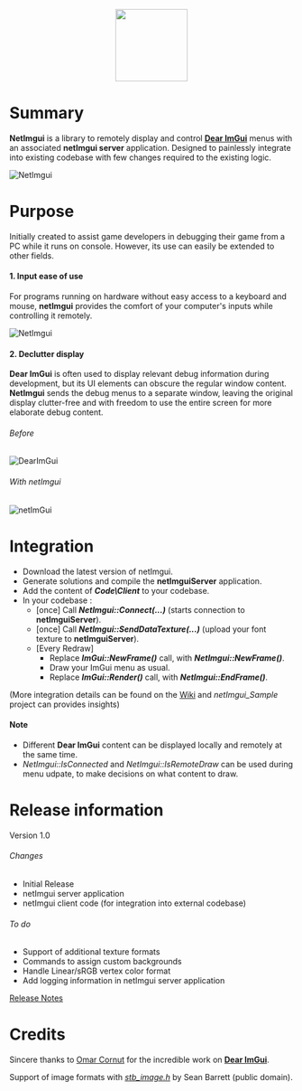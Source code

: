  <p align="center"><img src="https://github.com/sammyfreg/netImgui/blob/master/Web/img/netImguiLogo.png" width=128 height=128></p>

# Summary
**NetImgui** is a library to remotely display and control **[Dear ImGui](https://github.com/ocornut/imgui)** menus with an associated **netImgui server** application. Designed to painlessly integrate into existing codebase with few changes required to the existing logic.

![NetImgui](https://github.com/sammyfreg/netImgui/blob/master/Web/img/netImgui.png)

# Purpose
Initially created to assist game developers in debugging their game from a PC while it runs on console. However, its use can easily be extended to other fields.

#### 1. Input ease of use
For programs running on hardware without easy access to a keyboard and mouse, **netImgui** provides the  comfort of your computer's inputs while controlling it remotely.

![NetImgui](https://github.com/sammyfreg/netImgui/blob/master/Web/img/InputWithNetImgui.gif)

#### 2. Declutter display
**Dear ImGui** is often used to display relevant debug information during development, but its UI elements can obscure the regular window content. **NetImgui** sends the debug menus to a separate window, leaving the original display clutter-free and with freedom to use the entire screen for more elaborate debug content.

###### Before
![DearImGui](https://github.com/sammyfreg/netImgui/blob/master/Web/img/AppWithoutNetImgui.png)

###### With netImgui
![netImGui](https://github.com/sammyfreg/netImgui/blob/master/Web/img/AppWithNetImguiGif.gif)

# Integration
- Download the latest version of netImgui.
- Generate solutions and compile the **netImguiServer** application.
- Add the content of ***Code\Client*** to your codebase.
- In your codebase :
  - [once] Call ***NetImgui::Connect(...)*** (starts connection to **netImguiServer**).
  - [once] Call ***NetImgui::SendDataTexture(...)*** (upload your font texture to **netImguiServer**).
  - [Every Redraw]
    - Replace ***ImGui::NewFrame()*** call, with ***NetImgui::NewFrame()***.
    - Draw your ImGui menu as usual.
    - Replace ***ImGui::Render()*** call, with ***NetImgui::EndFrame()***.

(More integration details can be found on the [Wiki](https://github.com/sammyfreg/netImgui/wiki "Wiki") and *netImgui_Sample* project can provides insights)

#### Note
- Different **Dear ImGui** content can be displayed locally and remotely at the same time.
- *NetImgui::IsConnected* and *NetImgui::IsRemoteDraw* can be used during menu udpate, to make decisions on what content to draw.

# Release information
Version 1.0
###### Changes
- Initial Release
- netImgui server application
- netImgui client code (for integration into external codebase)

###### To do
- Support of additional texture formats
- Commands to assign custom backgrounds
- Handle Linear/sRGB vertex color format
- Add logging information in netImgui server application

[Release Notes](https://github.com/sammyfreg/netImgui/blob/master/Web/ReleaseNotes.md)

# Credits
Sincere thanks to [Omar Cornut](https://github.com/ocornut/imgui/commits?author=ocornut) for the incredible work on **[Dear ImGui](https://github.com/ocornut/imgui)**.

Support of image formats with [*stb_image.h*](https://github.com/nothings/stb/blob/master/stb_image.h) by Sean Barrett (public domain).
